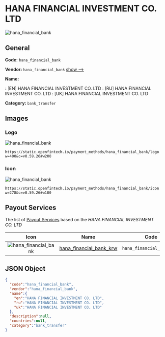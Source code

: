 
# HANA FINANCIAL INVESTMENT CO. LTD 
![hana_financial_bank](https://static.openfintech.io/payment_methods/hana_financial_bank/logo.svg?w=400&c=v0.59.26#w200)  

## General 
**Code:** `hana_financial_bank` 
 
**Vendor:** `hana_financial_bank` [show -->](/vendors/hana_financial_bank/) 
 
**Name:** 
 
:	[EN] HANA FINANCIAL INVESTMENT CO. LTD 
:	[RU] HANA FINANCIAL INVESTMENT CO. LTD 
:	[UK] HANA FINANCIAL INVESTMENT CO. LTD 
 
**Category:** `bank_transfer` 
 

## Images 

### Logo 
![hana_financial_bank](https://static.openfintech.io/payment_methods/hana_financial_bank/logo.svg?w=400&c=v0.59.26#w200)  

```
https://static.openfintech.io/payment_methods/hana_financial_bank/logo.svg?w=400&c=v0.59.26#w200
```  

### Icon 
![hana_financial_bank](https://static.openfintech.io/payment_methods/hana_financial_bank/icon.svg?w=278&c=v0.59.26#w100)  

```
https://static.openfintech.io/payment_methods/hana_financial_bank/icon.svg?w=278&c=v0.59.26#w100
```  

## Payout Services 
 
The list of [Payout Services](/payout-services/) based on the _HANA FINANCIAL INVESTMENT CO. LTD_ 

|Icon|Name|Code| 
|:---:|:---:|:---:| 
|![hana_financial_bank](https://static.openfintech.io/payout_methods/hana_financial_bank/icon.png?w=278&c=v0.59.26#w40) |[hana_financial_bank_krw](/payout-services/hana_financial_bank_krw/)|`hana_financial_bank_krw`| 
 

## JSON Object 

```json
{
  "code":"hana_financial_bank",
  "vendor":"hana_financial_bank",
  "name":{
    "en":"HANA FINANCIAL INVESTMENT CO. LTD",
    "ru":"HANA FINANCIAL INVESTMENT CO. LTD",
    "uk":"HANA FINANCIAL INVESTMENT CO. LTD"
  },
  "description":null,
  "countries":null,
  "category":"bank_transfer"
}
```  
